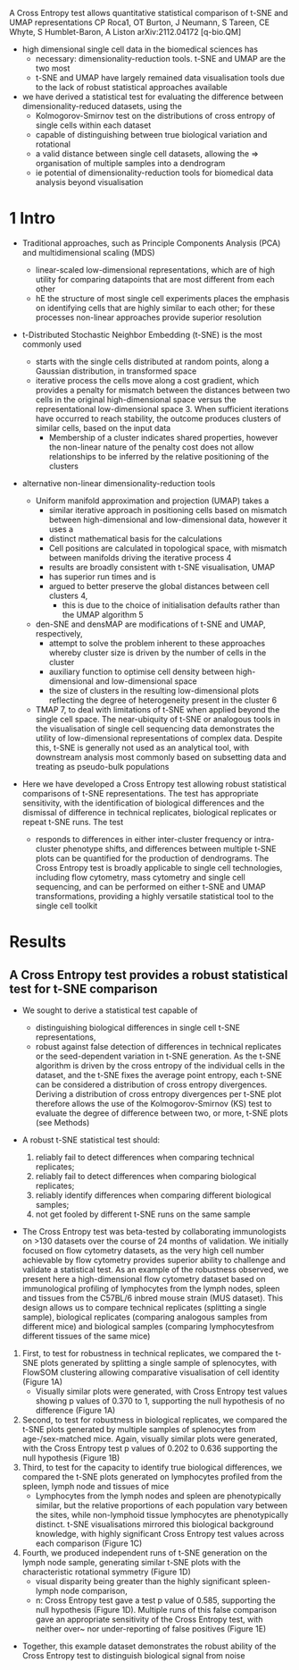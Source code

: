 A Cross Entropy test allows
  quantitative statistical comparison of t-SNE and UMAP representations
CP Roca1, OT Burton, J Neumann, S Tareen, CE Whyte, S Humblet-Baron, A Liston
arXiv:2112.04172 [q-bio.QM]

* high dimensional single cell data in the biomedical sciences has
  * necessary: dimensionality-reduction tools. t-SNE and UMAP are the two most
  * t-SNE and UMAP have largely remained data visualisation tools due to the
    lack of robust statistical approaches available
* we have derived a statistical test for evaluating the difference between
  dimensionality-reduced datasets, using the
  * Kolmogorov-Smirnov test on the distributions of cross entropy of single
    cells within each dataset
  * capable of distinguishing between true biological variation and rotational
  * a valid distance between single cell datasets, allowing the
    => organisation of multiple samples into a dendrogram
  * ie potential of dimensionality-reduction tools for biomedical data analysis
    beyond visualisation

# 1 Intro

* Traditional approaches, such as
  Principle Components Analysis (PCA) and multidimensional scaling (MDS)
  * linear-scaled low-dimensional representations, which are of high utility
    for comparing datapoints that are most different from each other
  * hE the structure of most single cell experiments places the emphasis on
    identifying cells that are highly similar to each other; for these
    processes non-linear approaches provide superior resolution

* t-Distributed Stochastic Neighbor Embedding (t-SNE) is the most commonly used
  * starts with the single cells distributed at random points, along a Gaussian
    distribution, in transformed space
  * iterative process the cells move along a cost gradient, which provides a
    penalty for mismatch between the distances between two cells in the
    original high-dimensional space versus the representational low-dimensional
    space 3. When sufficient iterations have occurred to reach stability, the
    outcome produces clusters of similar cells, based on the input data
    * Membership of a cluster indicates shared properties, however the
      non-linear nature of the penalty cost does not allow relationships to be
      inferred by the relative positioning of the clusters

* alternative non-linear dimensionality-reduction tools
  * Uniform manifold approximation and projection (UMAP) takes a
    * similar iterative approach in positioning cells based on mismatch between
      high-dimensional and low-dimensional data, however it uses a
    * distinct mathematical basis for the calculations
    * Cell positions are calculated in topological space, with mismatch between
      manifolds driving the iterative process 4
    * results are broadly consistent with t-SNE visualisation, UMAP
    * has superior run times and is
    * argued to better preserve the global distances between cell clusters 4,
      * this is due to the choice of initialisation defaults rather than the
        UMAP algorithm 5
  * den-SNE and densMAP are modifications of t-SNE and UMAP, respectively,
    * attempt to solve the problem inherent to these approaches whereby
      cluster size is driven by the number of cells in the cluster
    * auxiliary function to optimise cell density
      between high-dimensional and low-dimensional space
    * the size of clusters in the resulting low-dimensional plots reflecting
      the degree of heterogeneity present in the cluster 6
  * TMAP 7, to deal with limitations of t-SNE when applied beyond the single
    cell space. The near-ubiquity of t-SNE or analogous tools in the
    visualisation of single cell sequencing data demonstrates the utility of
    low-dimensional representations of complex data. Despite this, t-SNE is
    generally not used as an analytical tool, with downstream analysis most
    commonly based on subsetting data and treating as pseudo-bulk populations
* Here we have developed a Cross Entropy test allowing robust statistical
  comparisons of t-SNE representations.  The test has appropriate sensitivity,
  with the identification of biological differences and the
  dismissal of difference in technical replicates, biological replicates or
  repeat t-SNE runs. The test
  * responds to differences in either inter-cluster frequency or intra-cluster
    phenotype shifts, and differences between multiple t-SNE plots can be
    quantified for the production of dendrograms.  The Cross Entropy test is
    broadly applicable to single cell technologies, including flow cytometry,
    mass cytometry and single cell sequencing, and can be performed on either
    t-SNE and UMAP transformations, providing a highly versatile statistical
    tool to the single cell toolkit

# Results

## A Cross Entropy test provides a robust statistical test for t-SNE comparison

* We sought to derive a statistical test capable of
  * distinguishing biological differences in single cell t-SNE representations,
  * robust against false detection of differences in technical replicates or
    the seed-dependent variation in t-SNE generation. As the t-SNE algorithm is
    driven by the cross entropy of the individual cells in the dataset, and the
    t-SNE fixes the average point entropy, each t-SNE can be considered a
    distribution of cross entropy divergences. Deriving a distribution of cross
    entropy divergences per t-SNE plot therefore allows the use of the
    Kolmogorov-Smirnov (KS) test to evaluate the degree of difference between
    two, or more, t-SNE plots (see Methods)

* A robust t-SNE statistical test should:
  1. reliably fail to detect differences when comparing technical replicates;
  1. reliably fail to detect differences when comparing biological replicates;
  1. reliably identify differences when comparing different biological samples;
  1. not get fooled by different t-SNE runs on the same sample
* The Cross Entropy test was beta-tested by collaborating immunologists on >130
  datasets over the course of 24 months of validation. We initially focused on
  flow cytometry datasets, as the very high cell number achievable by flow
  cytometry provides superior ability to challenge and validate a statistical
  test. As an example of the robustness observed, we present here a
  high-dimensional flow cytometry dataset based on immunological profiling of
  lymphocytes from the lymph nodes, spleen and tissues from the C57BL/6 inbred
  mouse strain (MUS dataset). This design allows us to compare technical
  replicates (splitting a single sample), biological replicates (comparing
  analogous samples from different mice) and biological samples (comparing
  lymphocytesfrom different tissues of the same mice)
1. First, to test for robustness in technical replicates, we compared the t-SNE
   plots generated by splitting a single sample of splenocytes, with FlowSOM
   clustering allowing comparative visualisation of cell identity (Figure 1A)
   * Visually similar plots were generated, with Cross Entropy test values
     showing p values of 0.370 to 1, supporting the null hypothesis of no
     difference (Figure 1A)
2. Second, to test for robustness in biological replicates, we compared the
   t-SNE plots generated by multiple samples of splenocytes from
   age-/sex-matched mice. Again, visually similar plots were generated, with
   the Cross Entropy test p values of 0.202 to 0.636 supporting the null
   hypothesis (Figure 1B)
3. Third, to test for the capacity to identify true biological differences, we
   compared the t-SNE plots generated on lymphocytes profiled from the spleen,
   lymph node and tissues of mice
   * Lymphocytes from the lymph nodes and spleen are phenotypically similar,
     but the relative proportions of each population vary between the sites,
     while non-lymphoid tissue lymphocytes are phenotypically distinct. t-SNE
     visualisations mirrored this biological background knowledge, with highly
     significant Cross Entropy test values across each comparison (Figure 1C)
4. Fourth, we produced independent runs of t-SNE generation on the lymph node
   sample, generating similar t-SNE plots with the characteristic rotational
   symmetry (Figure 1D)
   * visual disparity being greater than the highly significant spleen-lymph
     node comparison,
   * n: Cross Entropy test gave a test p value of 0.585, supporting the null
     hypothesis (Figure 1D).  Multiple runs of this false comparison gave an
     appropriate sensitivity of the Cross Entropy test, with neither over~ nor
     under-reporting of false positives (Figure 1E)
* Together, this example dataset demonstrates the robust ability of
  the Cross Entropy test to distinguish biological signal from noise
